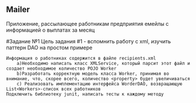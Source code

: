 ## Mailer

Приложение, рассылающее работникам предприятия емейлы с информацией о выплатах за месяц

#Задание №1
    Цель задания #1 - вспомнить работу с xml, изучить паттерн DAO на простом примере

    Информация о работниках содержится в файле recipients.xml
        a)Необходимо написать класс XMLService, который парсит этот файл и создает необходимое количество POJO Worker
        b)Разработать корректную модель класса Worker, принимая во внимание, что, скорее всего, количество <property> будет увеличиваться
        c) Реализовать имплементацию интерфейса WorderDAO, возвращающую List<Workers>-список всех работников
    Подключить библиотеку junit, написать тесты к каждому методу
    
    
    
